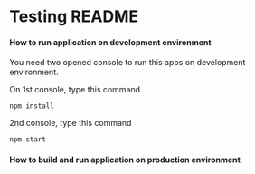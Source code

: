 # Testing README

#### How to run application on development environment
You need two opened console to run this apps on development environment.

On 1st console, type this command
```
npm install
```

2nd console, type this command
```
npm start
```

#### How to build and run application on production environment
